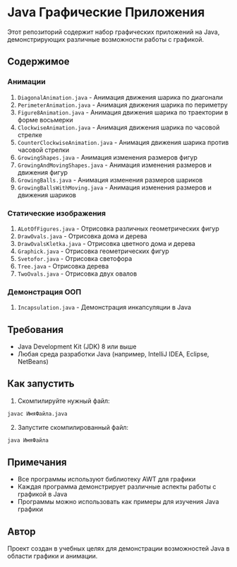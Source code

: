 # Java Графические Приложения

Этот репозиторий содержит набор графических приложений на Java, демонстрирующих различные возможности работы с графикой.

## Содержимое

### Анимации
1. `DiagonalAnimation.java` - Анимация движения шарика по диагонали
2. `PerimeterAnimation.java` - Анимация движения шарика по периметру
3. `Figure8Animation.java` - Анимация движения шарика по траектории в форме восьмерки
4. `ClockwiseAnimation.java` - Анимация движения шарика по часовой стрелке
5. `CounterClockwiseAnimation.java` - Анимация движения шарика против часовой стрелки
6. `GrowingShapes.java` - Анимация изменения размеров фигур
7. `GrowingAndMovingShapes.java` - Анимация изменения размеров и движения фигур
8. `GrowingBalls.java` - Анимация изменения размеров шариков
9. `GrowingBallsWithMoving.java` - Анимация изменения размеров и движения шариков

### Статические изображения
1. `ALotOfFigures.java` - Отрисовка различных геометрических фигур
2. `DrawOvals.java` - Отрисовка дома и дерева
3. `DrawOvalsKletka.java` - Отрисовка цветного дома и дерева
4. `Graphick.java` - Отрисовка геометрических фигур
5. `Svetofor.java` - Отрисовка светофора
6. `Tree.java` - Отрисовка дерева
7. `TwoOvals.java` - Отрисовка двух овалов

### Демонстрация ООП
1. `Incapsulation.java` - Демонстрация инкапсуляции в Java

## Требования
- Java Development Kit (JDK) 8 или выше
- Любая среда разработки Java (например, IntelliJ IDEA, Eclipse, NetBeans)

## Как запустить
1. Скомпилируйте нужный файл:
```bash
javac ИмяФайла.java
```

2. Запустите скомпилированный файл:
```bash
java ИмяФайла
```

## Примечания
- Все программы используют библиотеку AWT для графики
- Каждая программа демонстрирует различные аспекты работы с графикой в Java
- Программы можно использовать как примеры для изучения Java графики

## Автор
Проект создан в учебных целях для демонстрации возможностей Java в области графики и анимации. 